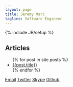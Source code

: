 ```yaml
---
layout: page
title: Jeremy Marc
tagline: Software Engineer
---
```

{% include JB/setup %}

<div class="post-list">
  <h2>Articles</h2>
  <ul>
      {% for post in site.posts %}
        <li><a href="{{post.url}}">{{post.title}}</a></li>
      {% endfor %}
   </ul>
</div>

<div class="socials">
    <a href="#" class="social email">Email</a>
    <a href="http://twitter.com/jeremymarc" class="social twitter">Twitter</a>
    <a href="skype:jeremymarc" class="social skype">Skype</a>
    <a href="http://github.com/jeremymarc" class="social github">Github</a>
</div>
<div id="bg-image"></div>
